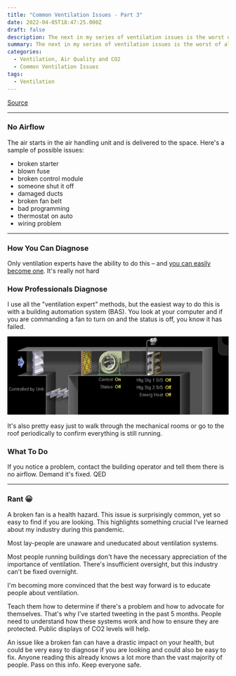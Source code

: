 ```yaml
---
title: "Common Ventilation Issues - Part 3"
date: 2022-04-05T18:47:25.000Z
draft: false
description: The next in my series of ventilation issues is the worst of all - no airflow.
summary: The next in my series of ventilation issues is the worst of all - no airflow.
categories:
  - Ventilation, Air Quality and CO2
  - Common Ventilation Issues
tags:
  - Ventilation
---
```

[Source](https://twitter.com/joeyfox85/status/1511415227270770697)

---

### No Airflow

The air starts in the air handling unit and is delivered to the space. Here's a sample of possible issues:
- broken starter
- blown fuse
- broken control module
- someone shut it off
- damaged ducts
- broken fan belt
- bad programming
- thermostat on auto
- wiring problem

---

### How You Can Diagnose

Only ventilation experts have the ability to do this – and [you can easily become one](/tweets/ventilation-training/). It's really not hard

### How Professionals Diagnose

I use all the "ventilation expert" methods, but the easiest way to do this is with a building automation system (BAS). You look at your computer and if you are commanding a fan to turn on and the status is off, you know it has failed. 

![A section of an HVAC diagram. The fan is annotated as "Control ON; Status OFF" indicating the fan is not working](/bas-fan-broken.png)

It's also pretty easy just to walk through the mechanical rooms or go to the roof periodically to confirm everything is still running.

### What To Do
If you notice a problem, contact the building operator and tell them there is no airflow. Demand it's fixed. QED

---

### Rant 😀

A broken fan is a health hazard. This issue is surprisingly common, yet so easy to find if you are looking. This highlights something crucial I've learned about my industry during this pandemic.

Most lay-people are unaware and uneducated about ventilation systems. 

Most people running buildings don't have the necessary appreciation of the importance of ventilation. There's insufficient oversight, but this industry can't be fixed overnight.

I'm becoming more convinced that the best way forward is to educate people about ventilation.

Teach them how to determine if there's a problem and how to advocate for themselves. That's why I've started tweeting in the past 5 months. People need to understand how these systems work and how to ensure they are protected. Public displays of CO2 levels will help.

An issue like a broken fan can have a drastic impact on your health, but could be very easy to diagnose if you are looking and could also be easy to fix. Anyone reading this already knows a lot more than the vast majority of people. Pass on this info. Keep everyone safe.